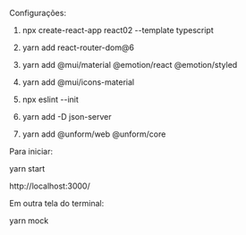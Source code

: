 Configurações: 

1) npx create-react-app react02 --template typescript

2) yarn add react-router-dom@6

3) yarn add @mui/material @emotion/react @emotion/styled

4) yarn add @mui/icons-material

5) npx eslint --init

6) yarn add -D json-server

7)  yarn add @unform/web @unform/core


Para iniciar:

yarn start

http://localhost:3000/


Em outra tela do terminal:

yarn mock
